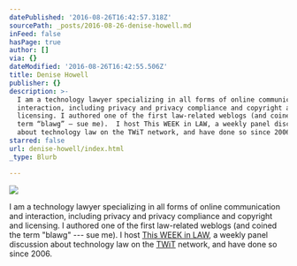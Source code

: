 ```yaml
---
datePublished: '2016-08-26T16:42:57.318Z'
sourcePath: _posts/2016-08-26-denise-howell.md
inFeed: false
hasPage: true
author: []
via: {}
dateModified: '2016-08-26T16:42:55.506Z'
title: Denise Howell
publisher: {}
description: >-
  I am a technology lawyer specializing in all forms of online communication and
  interaction, including privacy and privacy compliance and copyright and
  licensing. I authored one of the first law-related weblogs (and coined the
  term “blawg” — sue me).  I host This WEEK in LAW, a weekly panel discussion
  about technology law on the TWiT network, and have done so since 2006.
starred: false
url: denise-howell/index.html
_type: Blurb

---
```

![](https://the-grid-user-content.s3-us-west-2.amazonaws.com/f42a4510-cb7e-4eee-8ac7-a3c873499cc5.jpg)

I am a technology lawyer specializing in all forms of online communication and interaction, including privacy and privacy compliance and copyright and licensing. I authored one of the first law-related weblogs (and coined the term "blawg" --- sue me). I host [This WEEK in LAW][0], a weekly panel discussion about technology law on the [TWiT][1] network, and have done so since 2006\.

[0]: http://twit.tv/twil "TWiL"
[1]: http://twit.tv/ "TWiT"